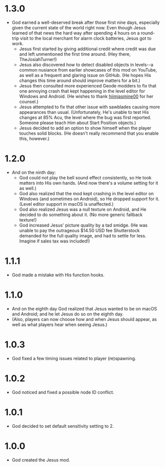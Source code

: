 # 1.3.0
- God earned a well-deserved break after those first nine days, especially given the current state of the world right now. Even though Jesus learned of that news the hard way after spending 4 hours on a round-trip visit to the local merchant for alarm clock batteries, Jesus got to work.
    - Jesus first started by giving additional credit where credit was due and left unmentioned the first time around. <cl>(Hey there, TheJosiahTurner!)</c>
    - Jesus also discovered how to detect disabled objects in levels--a common nusiance from earlier showcases of this mod on YouTube, as well as a frequent and glaring issue on GitHub. <cl>(He hopes His changes this time around should improve matters for a bit.)</c>
    - Jesus then consulted more experienced Geode modders to fix that one annoying crash that kept happening in the level editor for Windows and Android. <cl>(He wishes to thank [hiimjasmine00](https://github.com/hiimjasmine00) for her counsel.)</c>
    - Jesus attempted to fix that other issue with sawblades causing more appearances than usual. <cl>(Unfortunately, He's unable to test His changes at 85% Acu, the level where the bug was first reported. Someone please teach Him about Start Position objects.)</c>
    - Jesus decided to add an option to show himself when the player touches solid blocks. <cl>(He doesn't really recommend that you enable this, however.)</c>
# 1.2.0
- And on the ninth day:
    - God could not play the bell sound effect consistently, so He took matters into His own hands. <cl>(And now there's a volume setting for it as well.)</c>
    - God also realized that the mod kept crashing in the level editor on Windows <cl>(and sometimes on Android), so He dropped support for it. (Level editor support in macOS is unaffected.)</c>
    - God also realized Jesus was a null texture on Android, and He decided to do something about it. <cl>(No more generic fallback texture!)</c>
    - God increased Jesus' picture quality by a tad smidge. <cl>(He was unable to pay the outrageous $14.50 USD fee Shutterstock demanded for the full quality image, and had to settle for less. Imagine if sales tax was included!)</c>
# 1.1.1
- God made a mistake with His function hooks.
# 1.1.0
- And on the eighth day God realized that Jesus wanted to be on macOS and Android; and he let Jesus do so on the eighth day.
- <cl>(Also, players can now choose how and when Jesus should appear, as well as what players hear when seeing Jesus.)</c>
# 1.0.3
- God fixed a few timing issues related to player (re)spawning.
# 1.0.2
- God noticed and fixed a possible node ID conflict.
# 1.0.1
- God decided to set default sensitivity setting to 2.
# 1.0.0
- God created the Jesus mod.